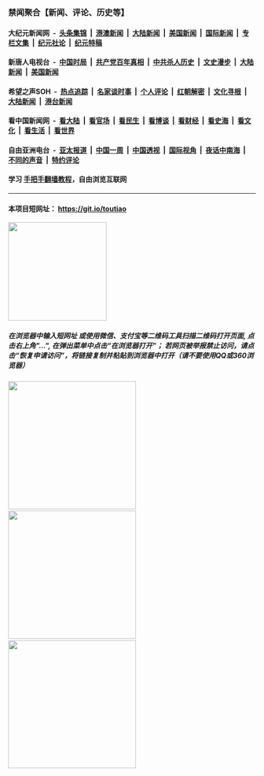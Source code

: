 ### 禁闻聚合【新闻、评论、历史等】

#### 大纪元新闻网 &nbsp;-&nbsp; [头条集锦](indexes/E头条集锦.md?t=02171122) &nbsp;|&nbsp; [港澳新闻](indexes/E港澳新闻.md?t=02171122)  &nbsp;|&nbsp; [大陆新闻](indexes/E大陆新闻.md?t=02171122) &nbsp;|&nbsp; [美国新闻](indexes/E美国新闻.md?t=02171122) &nbsp;|&nbsp; [国际新闻](indexes/E国际新闻.md?t=02171122) &nbsp;|&nbsp; [专栏文集](indexes/E专栏文集.md?t=02171122) &nbsp;|&nbsp; [纪元社论](indexes/E纪元社论.md?t=02171122) &nbsp;|&nbsp; [纪元特稿](indexes/E纪元特稿.md?t=02171122) 

#### 新唐人电视台 &nbsp;-&nbsp; [中国时局](indexes/N中国时局.md?t=02171122) &nbsp;|&nbsp; [共产党百年真相](indexes/N共产党百年真相.md?t=02171122) &nbsp;|&nbsp; [中共杀人历史](indexes/N中共杀人历史.md?t=02171122) &nbsp;|&nbsp; [文史漫步](indexes/N文史漫步.md?t=02171122) &nbsp;|&nbsp; [大陆新闻](indexes/N大陆新闻.md?t=02171122) &nbsp;|&nbsp; [美国新闻](indexes/N美国新闻.md?t=02171122)

#### 希望之声SOH &nbsp;-&nbsp; [热点追踪](indexes/H热点追踪.md?t=02171122) &nbsp;|&nbsp; [名家谈时事](indexes/H名家谈时事.md?t=02171122) &nbsp;|&nbsp; [个人评论](indexes/H个人评论.md?t=02171122)  &nbsp;|&nbsp; [红朝解密](indexes/H红朝解密.md?t=02171122) &nbsp;|&nbsp; [文化寻根](indexes/H文化寻根.md?t=02171122) &nbsp;|&nbsp; [大陆新闻](indexes/H大陆新闻.md?t=02171122) &nbsp;|&nbsp; [港台新闻](indexes/H港台新闻.md?t=02171122)

#### 看中国新闻网 &nbsp;-&nbsp; [看大陆](indexes/S看大陆.md?t=02171122) &nbsp;|&nbsp; [看官场](indexes/S看官场.md?t=02171122) &nbsp;|&nbsp; [看民生](indexes/S看民生.md?t=02171122)  &nbsp;|&nbsp; [看博谈](indexes/S看博谈.md?t=02171122) &nbsp;|&nbsp; [看财经](indexes/S看财经.md?t=02171122) &nbsp;|&nbsp; [看史海](indexes/S看史海.md?t=02171122) &nbsp;|&nbsp; [看文化](indexes/S看文化.md?t=02171122) &nbsp;|&nbsp; [看生活](indexes/S看生活.md?t=02171122) &nbsp;|&nbsp; [看世界](indexes/S看世界.md?t=02171122)

#### 自由亚洲电台 &nbsp;-&nbsp; [亚太报道](indexes/R亚太报道.md?t=02171122) &nbsp;|&nbsp; [中国一周](indexes/R中国一周.md?t=02171122) &nbsp;|&nbsp; [中国透视](indexes/R中国透视.md?t=02171122)  &nbsp;|&nbsp; [国际视角](indexes/R国际视角.md?t=02171122) &nbsp;|&nbsp; [夜话中南海](indexes/R夜话中南海.md?t=02171122) &nbsp;|&nbsp; [不同的声音](indexes/R不同的声音.md?t=02171122) &nbsp;|&nbsp; [特约评论](indexes/R特约评论.md?t=02171122)

#### 学习 [手把手翻墙教程](https://github.com/gfw-breaker/guides/wiki)，自由浏览互联网

----

#### 本项目短网址： https://git.io/toutiao
<img src="https://raw.githubusercontent.com/gfw-breaker/banned-news/master/scripts/img/qr.png" width="200px"/>  

##### 在浏览器中输入短网址 或使用微信、支付宝等二维码工具扫描二维码打开页面, 点击右上角"...", 在弹出菜单中点击“在浏览器打开”； 若网页被举报禁止访问，请点击“恢复申请访问”，将链接复制并粘贴到浏览器中打开（请不要使用QQ或360浏览器）

<img src="https://raw.githubusercontent.com/gfw-breaker/banned-news/master/scripts/img/1.png" width="260px"/> &nbsp; <img src="https://raw.githubusercontent.com/gfw-breaker/banned-news/master/scripts/img/2.png" width="260px"/> &nbsp; <img src="https://raw.githubusercontent.com/gfw-breaker/banned-news/master/scripts/img/3.png" width="260px"/>
